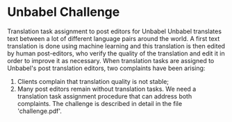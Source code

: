 # Unbabel Challenge
 Translation task assignment to post editors for Unbabel
 Unbabel translates text between a lot of different language pairs around the world. 
 A first text translation is done using machine learning and this translation is then edited by human post-editors, who verify the quality of the translation and 
 edit it in order to improve it as necessary.
 When translation tasks are assigned to Unbabel's post translation editors, two complaints have been arising:
 1. Clients complain that translation quality is not stable;
 2. Many post editors remain without translation tasks.
 We need a translation task assignment procedure that can address both complaints.
 The challenge is described in detail in the file 'challenge.pdf'.
